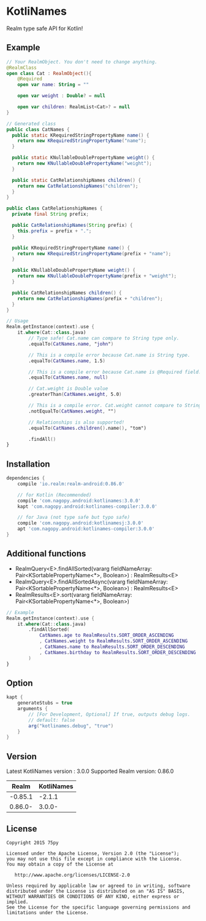 # KotliNames

Realm type safe API for Kotlin!

## Example

```kotlin
// Your RealmObject. You don't need to change anything.
@RealmClass
open class Cat : RealmObject(){
    @Required
    open var name: String = ""

    open var weight : Double? = null

    open var children: RealmList<Cat>? = null
}
```

```java
// Generated class
public class CatNames {
  public static KRequiredStringPropertyName name() {
    return new KRequiredStringPropertyName("name");
  }

  public static KNullableDoublePropertyName weight() {
    return new KNullableDoublePropertyName("weight");
  }

  public static CatRelationshipNames children() {
    return new CatRelationshipNames("children");
  }
}

public class CatRelationshipNames {
  private final String prefix;

  public CatRelationshipNames(String prefix) {
    this.prefix = prefix + ".";
  }

  public KRequiredStringPropertyName name() {
    return new KRequiredStringPropertyName(prefix + "name");
  }

  public KNullableDoublePropertyName weight() {
    return new KNullableDoublePropertyName(prefix + "weight");
  }

  public CatRelationshipNames children() {
    return new CatRelationshipNames(prefix + "children");
  }
}
```

```kotlin
// Usage
Realm.getInstance(context).use {
    it.where(Cat::class.java)
        // Type safe! Cat.name can compare to String type only.
        .equalTo(CatNames.name, "john")

        // This is a compile error because Cat.name is String type.
        .equalTo(CatNames.name, 1.5)

        // This is a compile error because Cat.name is @Required field.
        .equalTo(CatNames.name, null)

        // Cat.weight is Double value
        .greaterThan(CatNames.weight, 5.0)

        // This is a compile error. Cat.weight cannot compare to String value
        .notEqualTo(CatNames.weight, "")

        // Relationships is also supported!
        .equalTo(CatNames.children().name(), "tom")

        .findAll()
}
```


## Installation

```groovy
dependencies {
    compile 'io.realm:realm-android:0.86.0'

    // for Kotlin (Recommended)
    compile 'com.nagopy.android:kotlinames:3.0.0'
    kapt 'com.nagopy.android:kotlinames-compiler:3.0.0'

    // for Java (not type safe but typo safe)
    compile 'com.nagopy.android:kotlinamesj:3.0.0'
    apt 'com.nagopy.android:kotlinames-compiler:3.0.0'
}
```


## Additional functions

* RealmQuery&lt;E>.findAllSorted(vararg fieldNameArray: Pair&lt;KSortablePropertyName&lt;*>, Boolean>) : RealmResults&lt;E>
* RealmQuery&lt;E>.findAllSortedAsync(vararg fieldNameArray: Pair&lt;KSortablePropertyName&lt;*>, Boolean>) : RealmResults&lt;E>
* RealmResults&lt;E>.sort(vararg fieldNameArray: Pair&lt;KSortablePropertyName&lt;*>, Boolean>)
```kotlin
// Example
Realm.getInstance(context).use {
    it.where(Cat::class.java)
        .findAllSorted(
            CatNames.age to RealmResults.SORT_ORDER_ASCENDING
            , CatNames.weight to RealmResults.SORT_ORDER_ASCENDING
            , CatNames.name to RealmResults.SORT_ORDER_DESCENDING
            , CatNames.birthday to RealmResults.SORT_ORDER_DESCENDING
        )
}
```


## Option
```groovy
kapt {
    generateStubs = true
    arguments {
        // [For Development, Optional] If true, outputs debug logs.
        // default: false
        arg("kotlinames.debug", "true")
    }
}

```

## Version

Latest KotliNames version : 3.0.0
Supported Realm version: 0.86.0

|Realm|KotliNames|
|---|---|
|-0.85.1|-2.1.1|
|0.86.0-|3.0.0-|


## License

```
Copyright 2015 75py

Licensed under the Apache License, Version 2.0 (the "License");
you may not use this file except in compliance with the License.
You may obtain a copy of the License at

   http://www.apache.org/licenses/LICENSE-2.0

Unless required by applicable law or agreed to in writing, software
distributed under the License is distributed on an "AS IS" BASIS,
WITHOUT WARRANTIES OR CONDITIONS OF ANY KIND, either express or implied.
See the License for the specific language governing permissions and
limitations under the License.
```
